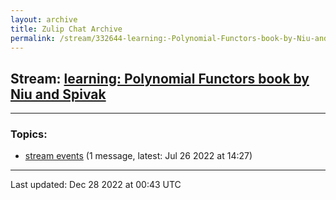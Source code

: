 ```yaml
---
layout: archive
title: Zulip Chat Archive
permalink: /stream/332644-learning:-Polynomial-Functors-book-by-Niu-and-Spivak/index.html
---
```


## Stream: [learning: Polynomial Functors book by Niu and Spivak](https://mattecapu.github.io/ct-zulip-archive/stream/332644-learning:-Polynomial-Functors-book-by-Niu-and-Spivak/index.html)
---

### Topics:

* [stream events](topic/topic_stream.20events.html) (1 message, latest: Jul 26 2022 at 14:27)

<hr><p>Last updated: Dec 28 2022 at 00:43 UTC</p>